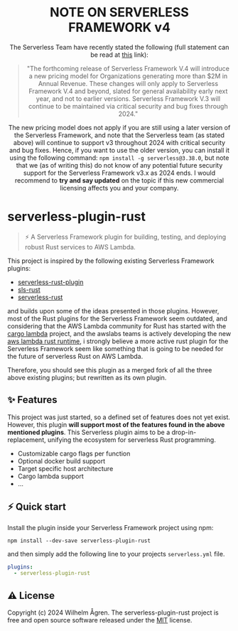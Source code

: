 <div align="center">

  # NOTE ON SERVERLESS FRAMEWORK v4

  The Serverless Team have recently stated the following (full statement can be read at [this](serverless_framework_v4) link):
  > "The forthcoming release of Serverless Framework V.4 will introduce a new pricing model for Organizations generating more than $2M in Annual Revenue. These changes will only apply to Serverless Framework V.4 and beyond, slated for general availability early next year, and not to earlier versions. Serverless Framework V.3 will continue to be maintained via critical security and bug fixes through 2024."

  The new pricing model does not apply if you are still using a later version of the Serverless Framework, and note that the Serverless team (as stated above)
  will continue to support v3 throughout 2024 with critical security and bug fixes. Hence, if you want to use the older version, you can install it using the
  following command: `npm install -g serverless@3.38.0`, but note that we (as of writing this) do not know of any potential future security support for the
  Serverless Framework v3.x as 2024 ends. I would recommend to **try and say updated** on the topic if this new commercial licensing affects you and your company.
  
</div>


# serverless-plugin-rust
> ⚡️ A Serverless Framework plugin for building, testing, and deploying robust Rust services to AWS Lambda.

This project is inspired by the following existing Serverless Framework plugins:
* [serverless-rust-plugin](serverless_rust_plugin) 
* [sls-rust](sls_rust)
* [serverless-rust](serverless_rust)

and builds upon some of the ideas presented in those plugins. However, most of the Rust plugins for the Serverless Framework seem outdated, and considering that the AWS Lambda community for Rust has started with the [cargo lambda](https://www.cargo-lambda.info/) project, and the awslabs teams is actively developing the new [aws lambda rust runtime](https://github.com/awslabs/aws-lambda-rust-runtime), i strongly believe a more active rust plugin for the Serverless Framework seem like something that is going to be needed for the future of serverless Rust on AWS Lambda.

Therefore, you should see this plugin as a merged fork of all the three above existing plugins; but rewritten as its own plugin.


## ✨ Features

This project was just started, so a defined set of features does not yet exist. However, this plugin **will support most of the features found in the above mentioned plugins**. This Serverless plugin aims to be a drop-in-replacement, unifying the ecosystem for serverless Rust programming.

* Customizable cargo flags per function
* Optional docker build support
* Target specific host architecture
* Cargo lambda support
* ...


## ⚡️ Quick start

Install the plugin inside your Serverless Framework project using npm:

```
npm install --dev-save serverless-plugin-rust
```

and then simply add the following line to your projects `serverless.yml` file.

```yml
plugins:
  - serverless-plugin-rust
```


## ⚠️ License

Copyright (c) 2024 Wilhelm Ågren. The serverless-plugin-rust project is free and open source software released under the [MIT](repo_license_url) license.


<!-- README links -->
[serverless_framework_v4]: https://www.serverless.com/blog/serverless-framework-v4-a-new-model
[serverless_rust_plugin]: https://github.com/kaicoh/serverless-rust-plugin
[sls_rust]: https://github.com/fdaciuk/sls-rust
[serverless_rust]: https://github.com/softprops/serverless-rust/

<!-- Repository links -->
[repo_license_url]: https://github.com/wilhelmagren/serverless-plugin-rust/blob/main/LICENSE
